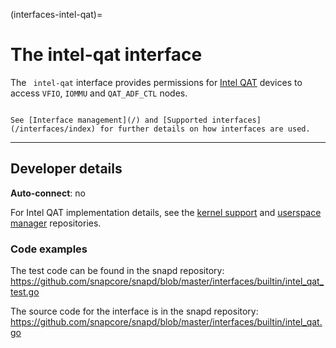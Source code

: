 (interfaces-intel-qat)=
# The intel-qat interface

The ` intel-qat` interface provides permissions for [Intel QAT](https://www.intel.com/content/www/us/en/architecture-and-technology/intel-quick-assist-technology-overview.html) devices to access `VFIO`, `IOMMU` and `QAT_ADF_CTL` nodes.

```{tip}

See [Interface management](/) and [Supported interfaces](/interfaces/index) for further details on how interfaces are used.
```

---

<h2 id='heading--dev-details'>Developer details </h2>

**Auto-connect**: no

For Intel QAT implementation details, see the [kernel support](https://elixir.bootlin.com/linux/v6.10.3/source/drivers/crypto/intel/qat) and [userspace manager](https://github.com/intel/qatlib) repositories.

### Code examples

The test code can be found in the snapd repository:</br>https://github.com/snapcore/snapd/blob/master/interfaces/builtin/intel_qat_test.go

The source code for the interface is in the snapd repository:</br>https://github.com/snapcore/snapd/blob/master/interfaces/builtin/intel_qat.go

